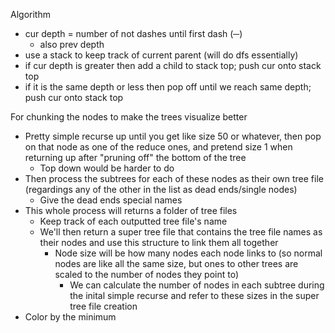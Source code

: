 Algorithm
- cur depth = number of not dashes until first dash (─)
  - also prev depth
- use a stack to keep track of current parent (will do dfs essentially)
- if cur depth is greater then add a child to stack top; push cur onto stack top
- if it is the same depth or less then pop off until we reach same depth; push cur onto stack top

For chunking the nodes to make the trees visualize better
- Pretty simple recurse up until you get like size 50 or whatever, then pop on that node as one of the reduce ones, and pretend size 1 when returning up after "pruning off" the bottom of the tree
  - Top down would be harder to do
- Then process the subtrees for each of these nodes as their own tree file (regardings any of the other in the list as dead ends/single nodes)
  - Give the dead ends special names
- This whole process will returns a folder of tree files
  - Keep track of each outputted tree file's name
  - We'll then return a super tree file that contains the tree file names as their nodes and use this structure to link them all together
    - Node size will be how many nodes each node links to (so normal nodes are like all the same size, but ones to other trees are scaled to the number of nodes they point to)
      - We can calculate the number of nodes in each subtree during the inital simple recurse and refer to these sizes in the super tree file creation
- Color by the minimum